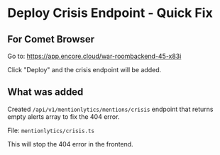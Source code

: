# Deploy Crisis Endpoint - Quick Fix

## For Comet Browser

Go to: https://app.encore.cloud/war-roombackend-45-x83i

Click "Deploy" and the crisis endpoint will be added.

## What was added

Created `/api/v1/mentionlytics/mentions/crisis` endpoint that returns empty alerts array to fix the 404 error.

File: `mentionlytics/crisis.ts`

This will stop the 404 error in the frontend.